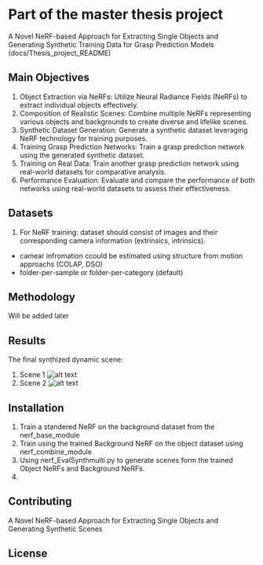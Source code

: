 # Part of the master thesis project

A Novel NeRF-based Approach for Extracting Single Objects and Generating Synthetic Training Data for Grasp Prediction Models 
(docs/Thesis_project_README)

## Main Objectives

  1. Object Extraction via NeRFs: Utilize Neural Radiance Fields (NeRFs) to extract individual objects effectively.
  2. Composition of Realistic Scenes: Combine multiple NeRFs representing various objects and backgrounds to create diverse and lifelike scenes.
  3. Synthetic Dataset Generation: Generate a synthetic dataset leveraging NeRF technology for training purposes.
  4. Training Grasp Prediction Networks: Train a grasp prediction network using the generated synthetic dataset.
  5. Training on Real Data: Train another grasp prediction network using real-world datasets for comparative analysis.
  6. Performance Evaluation: Evaluate and compare the performance of both networks using real-world datasets to assess their effectiveness.

## Datasets

1. For NeRF training: dataset should consist of images and their corresponding camera information (extrinsics, intrinsics). 
* camear infromation ccould be estimated using structure from motion approachs (COLAP, DSO)
* folder-per-sample or folder-per-category (default)

## Methodology
Will be added later

## Results
The final synthized dynamic scene:
1. Scene 1
  ![alt text](https://github.com/anasmobasher/NeRF_Novel_Scene_Synthesis/blob/main/docs/pics/scene1.gif?raw=true)
2. Scene 2
  ![alt text](https://github.com/anasmobasher/NeRF_Novel_Scene_Synthesis/blob/main/docs/pics/Scene2.gif?raw=true)

## Installation
1. Train a standered NeRF on the background dataset from the nerf_base_module
2. Train using the trained Background NeRF on the object dataset using nerf_combine_module
3. Using nerf_EvalSynthmulti.py to generate scenes form the trained Object NeRFs and Background NeRFs.  
4. 
## Contributing
A Novel NeRF-based Approach for Extracting Single Objects and Generating Synthetic Scenes  

## License
